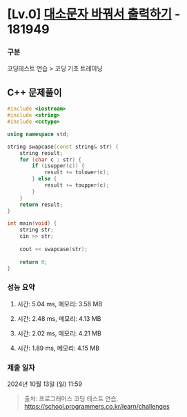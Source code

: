 # [Lv.0] [대소문자 바꿔서 출력하기](https://school.programmers.co.kr/learn/courses/30/lessons/181949?language=cpp) - 181949 

### 구분

코딩테스트 연습 > 코딩 기초 트레이닝

## C++ 문제풀이

```cpp
#include <iostream>
#include <string>
#include <cctype>

using namespace std;

string swapcase(const string& str) {
    string result;
    for (char c : str) {
        if (isupper(c)) {
            result += tolower(c);
        } else {
            result += toupper(c);
        }
    }
    return result;
}

int main(void) {
    string str;
    cin >> str;
    
    cout << swapcase(str);
    
    return 0;
}
```

### 성능 요약

1. 시간: 5.04 ms, 메모리: 3.58 MB

2. 시간: 2.48 ms, 메모리: 4.13 MB
3. 시간: 2.02 ms, 메모리: 4.21 MB
4. 시간: 1.89 ms, 메모리: 4.15 MB

### 제출 일자

2024년 10월 13일 (일) 11:59

> 출처: 프로그래머스 코딩 테스트 연습, https://school.programmers.co.kr/learn/challenges